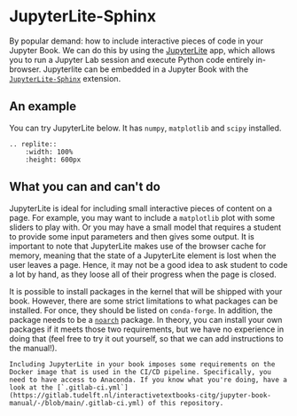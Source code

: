 # JupyterLite-Sphinx

By popular demand: how to include interactive pieces of code in your Jupyter Book. We can do this by using the [JupyterLite](https://github.com/jupyterlite) app, which allows you to run a Jupyter Lab session and execute Python code entirely in-browser. Jupyterlite can be embedded in a Jupyter Book with the [`JupyterLite-Sphinx`](https://github.com/jupyterlite/jupyterlite-sphinx) extension.

## An example

You can try JupyterLite below. It has `numpy`, `matplotlib` and `scipy` installed.

```{eval-rst}
.. replite::
    :width: 100%
    :height: 600px
```

## What you can and can't do

JupyterLite is ideal for including small interactive pieces of content on a page. For example, you may want to include a `matplotlib` plot with some sliders to play with. Or you may have a small model that requires a student to provide some input parameters and then gives some output. It is important to note that JupyterLite makes use of the browser cache for memory, meaning that the state of a JupyterLite element is lost when the user leaves a page. Hence, it may not be a good idea to ask student to code a lot by hand, as they loose all of their progress when the page is closed. 

It is possible to install packages in the kernel that will be shipped with your book. However, there are some strict limitations to what packages can be installed. For once, they should be listed on `conda-forge`. In addition, the package needs to be a [`noarch`](https://docs.conda.io/projects/conda/en/latest/user-guide/concepts/packages.html#noarch-packages) package. In theory, you can install your own packages if it meets those two requirements, but we have no experience in doing that (feel free to try it out yourself, so that we can add instructions to the manual!).

```{warning}
Including JupyterLite in your book imposes some requirements on the Docker image that is used in the CI/CD pipeline. Specifically, you need to have access to Anaconda. If you know what you're doing, have a look at the [`.gitlab-ci.yml`](https://gitlab.tudelft.nl/interactivetextbooks-citg/jupyter-book-manual/-/blob/main/.gitlab-ci.yml) of this repository.
```